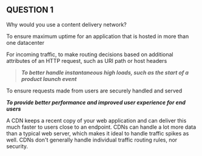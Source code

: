 ## QUESTION 1

Why would you use a content delivery network?



To ensure maximum uptime for an application that is hosted in more than one datacenter


For incoming traffic, to make routing decisions based on additional attributes of an HTTP request, such as URI path or host headers


> ***To better handle instantaneous high loads, such as the start of a product launch event***


To ensure requests made from users are securely handled and served


**_To provide better performance and improved user experience for end users_**


A CDN keeps a recent copy of your web application and can deliver this much faster to users close to an endpoint. CDNs can handle a lot more data than a typical web server, which makes it ideal to handle traffic spikes as well. CDNs don't generally handle individual traffic routing rules, nor security.

